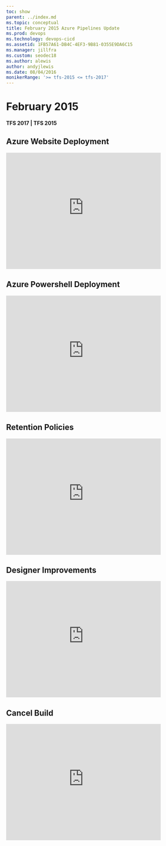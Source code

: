```yaml
---
toc: show
parent: ../index.md
ms.topic: conceptual
title: February 2015 Azure Pipelines Update
ms.prod: devops
ms.technology: devops-cicd
ms.assetid: 1FB57A61-DB4C-4EF3-9B81-0355E9DA6C15
ms.manager: jillfra
ms.custom: seodec18
ms.author: alewis
author: andyjlewis
ms.date: 08/04/2016
monikerRange: '>= tfs-2015 <= tfs-2017'
---
```



# February 2015

**TFS 2017 | TFS 2015**

## Azure Website Deployment

<iframe width="420" height="315" src="https://www.youtube.com/embed/aLprCE3uRHs" frameborder="0" allowfullscreen="true"></iframe>

## Azure Powershell Deployment

<iframe width="420" height="315" src="https://www.youtube.com/embed/uRI94SJ_XoE" frameborder="0" allowfullscreen="true"></iframe>

## Retention Policies

<iframe width="420" height="315" src="https://www.youtube.com/embed/XNB-0KJqaSw" frameborder="0" allowfullscreen="true"></iframe>
			
## Designer Improvements

<iframe width="420" height="315" src="https://www.youtube.com/embed/tT7IcT6YgRs" frameborder="0" allowfullscreen="true"></iframe>
			
## Cancel Build

<iframe width="420" height="315" src="https://www.youtube.com/embed/c8NtztXWG6U" frameborder="0" allowfullscreen="true"></iframe>
